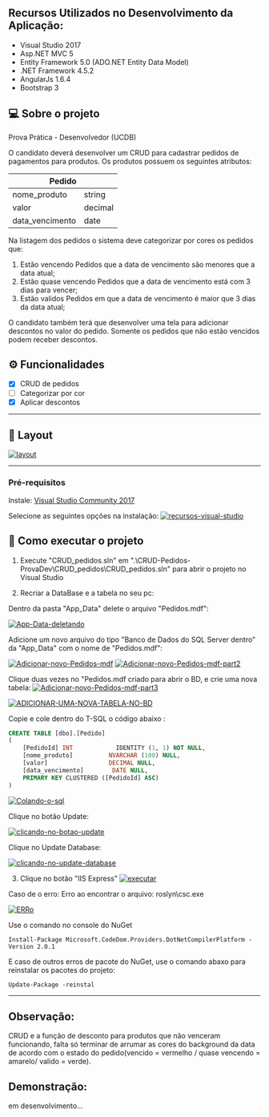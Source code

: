 ## Recursos Utilizados no Desenvolvimento da Aplicação:

- Visual Studio 2017
- Asp.NET MVC 5
- Entity Framework 5.0 (ADO.NET Entity Data Model)
- .NET Framework 4.5.2
- AngularJs 1.6.4
- Bootstrap 3

## 💻 Sobre o projeto

Prova Prática - Desenvolvedor (UCDB)

O candidato deverá desenvolver um CRUD para cadastrar pedidos de pagamentos para produtos.
Os produtos possuem os seguintes atributos:

<table>
<thead>
<tr><th colspan="4">Pedido</th></tr>
</thead>
<tbody>
<tr>
<td>nome_produto</td>
<td>string</td>
</tr>
<tr>
<td>valor</td>
<td>decimal</td>
</tr>
<tr>
<td>data_vencimento</td>
<td>date</td>
</tr>
</tbody>
</table>

Na listagem dos pedidos o sistema deve categorizar por cores os pedidos que:

1. Estão vencendo
   Pedidos que a data de vencimento são menores que a data atual;
2. Estão quase vencendo
   Pedidos que a data de vencimento está com 3 dias para vencer;
3. Estão validos
   Pedidos em que a data de vencimento é maior que 3 dias da data atual;

O candidato também terá que desenvolver uma tela para adicionar descontos no valor do pedido. Somente os pedidos que não estão vencidos podem receber descontos.

## ⚙️ Funcionalidades

- [x] CRUD de pedidos
- [ ] Categorizar por cor
- [x] Aplicar descontos

---

## 🎨 Layout

<a href="https://ibb.co/DWvjkLZ"><img src="https://i.ibb.co/XLKGpVq/layout.png" alt="layout" border="0"></a>

---

### Pré-requisitos

Instale:
[Visual Studio Community 2017](https://www.visualstudio.com/thank-you-downloading-visual-studio/?sku=Community&rel=15&WT.mc_id=javascript-0000-gllemos)

Selecione as seguintes opções na instalação:
<a href="https://ibb.co/dfwfVDF"><img src="https://i.ibb.co/NFdFJK5/recursos-visual-studio.png" alt="recursos-visual-studio" border="0"></a>

## 🚀 Como executar o projeto

1. Execute "CRUD_pedidos.sln" em ".\CRUD-Pedidos-ProvaDev\CRUD_pedidos\CRUD_pedidos.sln" para abrir o projeto no Visual Studio

2. Recriar a DataBase e a tabela no seu pc:

Dentro da pasta "App_Data" delete o arquivo "Pedidos.mdf":

<a href="https://ibb.co/sbwptP6"><img src="https://i.ibb.co/17qYbnd/App-Data-deletando.png" alt="App-Data-deletando" border="0"></a>

Adicione um novo arquivo do tipo "Banco de Dados do SQL Server dentro" da "App_Data" com o nome de "Pedidos.mdf":

<a href="https://ibb.co/bXC6Fw5"><img src="https://i.ibb.co/5LS1kph/Adicionar-novo-Pedidos-mdf.png" alt="Adicionar-novo-Pedidos-mdf" border="0"></a>
<a href="https://ibb.co/r6fL262"><img src="https://i.ibb.co/Njnk2j2/Adicionar-novo-Pedidos-mdf-part2.png" alt="Adicionar-novo-Pedidos-mdf-part2" border="0"></a>

Clique duas vezes no "Pedidos.mdf criado para abrir o BD, e crie uma nova tabela:
<a href="https://imgbb.com/"><img src="https://i.ibb.co/Hh0jzGf/Adicionar-novo-Pedidos-mdf-part3.png" alt="Adicionar-novo-Pedidos-mdf-part3" border="0"></a>

<a href="https://imgbb.com/"><img src="https://i.ibb.co/s970P2N/ADICIONAR-UMA-NOVA-TABELA-NO-BD.png" alt="ADICIONAR-UMA-NOVA-TABELA-NO-BD" border="0"></a>

Copie e cole dentro do T-SQL o código abaixo :

```sql
CREATE TABLE [dbo].[Pedido]
(
    [PedidoId] INT            IDENTITY (1, 1) NOT NULL,
    [nome_produto]          NVARCHAR (100) NULL,
    [valor]  				DECIMAL NULL,
    [data_vencimento]        DATE NULL,
    PRIMARY KEY CLUSTERED ([PedidoId] ASC)
)

```

<a href="https://ibb.co/NWP024L"><img src="https://i.ibb.co/SV8kwLK/Colando-o-sql.png" alt="Colando-o-sql" border="0"></a>

Clique no botão Update:

<a href="https://imgbb.com/"><img src="https://i.ibb.co/vLk88wv/clicando-no-botao-update.png" alt="clicando-no-botao-update" border="0"></a>

Clique no Update Database:

<a href="https://imgbb.com/"><img src="https://i.ibb.co/4pKfvdN/clicando-no-update-database.png" alt="clicando-no-update-database" border="0"></a>

3. Clique no botão "IIS Express"
   <a href="https://ibb.co/wJQVswC"><img src="https://i.ibb.co/PTWKQ94/executar.png" alt="executar" border="0"></a>

Caso de o erro: Erro ao encontrar o arquivo: roslyn\csc.exe

<a href="https://ibb.co/JBr364x"><img src="https://i.ibb.co/tmYLjtZ/ERRo.png" alt="ERRo" border="0"></a>

Use o comando no console do NuGet

```
Install-Package Microsoft.CodeDom.Providers.DotNetCompilerPlatform -Version 2.0.1
```

E caso de outros erros de pacote do NuGet, use o comando abaxo para reinstalar os pacotes do projeto:

```
Update-Package -reinstal
```

---

## Observação:

CRUD e a função de desconto para produtos que não venceram funcionando, falta só terminar de arrumar as cores do background da data de acordo com o estado do pedido(vencido = vermelho / quase vencendo = amarelo/ valido = verde).

## Demonstração:

em desenvolvimento...

